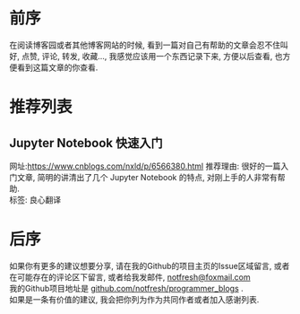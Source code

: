 # 前序
在阅读博客园或者其他博客网站的时候, 看到一篇对自己有帮助的文章会忍不住叫好, 点赞, 评论, 转发, 收藏..., 我感觉应该用一个东西记录下来, 方便以后查看, 也方便看到这篇文章的你查看.

# 推荐列表

## Jupyter Notebook 快速入门   
网址:https://www.cnblogs.com/nxld/p/6566380.html
推荐理由: 很好的一篇入门文章, 简明的讲清出了几个 Jupyter Notebook 的特点, 对刚上手的人非常有帮助.  
标签: 良心翻译


# 后序
如果你有更多的建议想要分享, 请在我的Github的项目主页的Issue区域留言, 或者在可能存在的评论区下留言, 或者给我发邮件, notfresh@foxmail.com  
我的Github项目地址是 [github.com/notfresh/programmer_blogs](https://github.com/notfresh/programmer_blogs) .  
如果是一条有价值的建议, 我会把你列为作为共同作者或者加入感谢列表.  